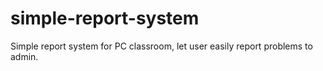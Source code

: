 # simple-report-system
Simple report system for PC classroom, let user easily report problems to admin.
